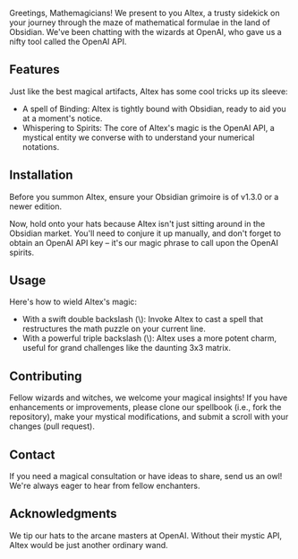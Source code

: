 Greetings, Mathemagicians! We present to you AItex, a trusty sidekick on your journey through the maze of mathematical formulae in the land of Obsidian. We've been chatting with the wizards at OpenAI, who gave us a nifty tool called the OpenAI API.

Features
--------

Just like the best magical artifacts, AItex has some cool tricks up its sleeve:

* A spell of Binding: AItex is tightly bound with Obsidian, ready to aid you at a moment's notice.
* Whispering to Spirits: The core of AItex's magic is the OpenAI API, a mystical entity we converse with to understand your numerical notations.

Installation
------------

Before you summon AItex, ensure your Obsidian grimoire is of v1.3.0 or a newer edition.

Now, hold onto your hats because AItex isn't just sitting around in the Obsidian market. You'll need to conjure it up manually, and don't forget to obtain an OpenAI API key – it's our magic phrase to call upon the OpenAI spirits.

Usage
-----

Here's how to wield AItex's magic:

* With a swift double backslash (\\): Invoke AItex to cast a spell that restructures the math puzzle on your current line.
* With a powerful triple backslash (\\\): AItex uses a more potent charm, useful for grand challenges like the daunting 3x3 matrix.

Contributing
------------

Fellow wizards and witches, we welcome your magical insights! If you have enhancements or improvements, please clone our spellbook (i.e., fork the repository), make your mystical modifications, and submit a scroll with your changes (pull request).

Contact
-------

If you need a magical consultation or have ideas to share, send us an owl! We're always eager to hear from fellow enchanters.

Acknowledgments
---------------

We tip our hats to the arcane masters at OpenAI. Without their mystic API, AItex would be just another ordinary wand.